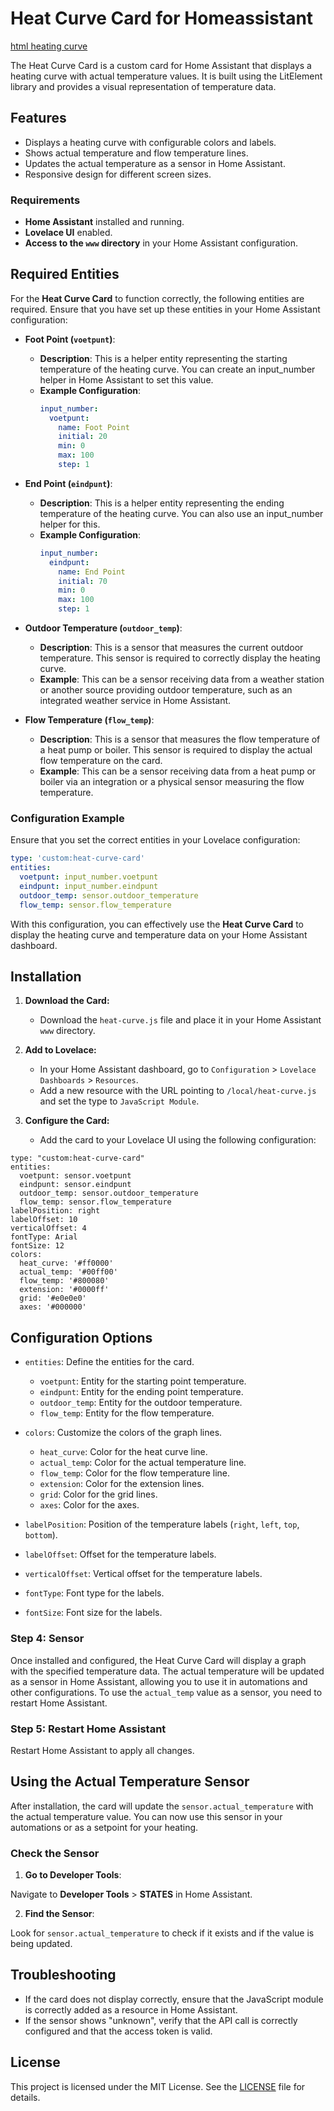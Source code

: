 # Heat Curve Card for Homeassistant

[html heating curve](./sources/curve.html)

The Heat Curve Card is a custom card for Home Assistant that displays a heating curve with actual temperature values. It is built using the LitElement library and provides a visual representation of temperature data.

## Features

- Displays a heating curve with configurable colors and labels.
- Shows actual temperature and flow temperature lines.
- Updates the actual temperature as a sensor in Home Assistant.
- Responsive design for different screen sizes.

### Requirements

- **Home Assistant** installed and running.
- **Lovelace UI** enabled.
- **Access to the `www` directory** in your Home Assistant configuration.

## Required Entities

For the **Heat Curve Card** to function correctly, the following entities are required. Ensure that you have set up these entities in your Home Assistant configuration:

- **Foot Point (`voetpunt`)**:
  - **Description**: This is a helper entity representing the starting temperature of the heating curve. You can create an input_number helper in Home Assistant to set this value.
  - **Example Configuration**:
    ```yaml
    input_number:
      voetpunt:
        name: Foot Point
        initial: 20
        min: 0
        max: 100
        step: 1
    ```

- **End Point (`eindpunt`)**:
  - **Description**: This is a helper entity representing the ending temperature of the heating curve. You can also use an input_number helper for this.
  - **Example Configuration**:
    ```yaml
    input_number:
      eindpunt:
        name: End Point
        initial: 70
        min: 0
        max: 100
        step: 1
    ```

- **Outdoor Temperature (`outdoor_temp`)**:
  - **Description**: This is a sensor that measures the current outdoor temperature. This sensor is required to correctly display the heating curve.
  - **Example**: This can be a sensor receiving data from a weather station or another source providing outdoor temperature, such as an integrated weather service in Home Assistant.

- **Flow Temperature (`flow_temp`)**:
  - **Description**: This is a sensor that measures the flow temperature of a heat pump or boiler. This sensor is required to display the actual flow temperature on the card.
  - **Example**: This can be a sensor receiving data from a heat pump or boiler via an integration or a physical sensor measuring the flow temperature.

### Configuration Example

Ensure that you set the correct entities in your Lovelace configuration:

```yaml
type: 'custom:heat-curve-card'
entities:
  voetpunt: input_number.voetpunt
  eindpunt: input_number.eindpunt
  outdoor_temp: sensor.outdoor_temperature
  flow_temp: sensor.flow_temperature
```

With this configuration, you can effectively use the **Heat Curve Card** to display the heating curve and temperature data on your Home Assistant dashboard.

## Installation

1. **Download the Card:**
   - Download the `heat-curve.js` file and place it in your Home Assistant `www` directory.

2. **Add to Lovelace:**
   - In your Home Assistant dashboard, go to `Configuration` > `Lovelace Dashboards` > `Resources`.
   - Add a new resource with the URL pointing to `/local/heat-curve.js` and set the type to `JavaScript Module`.

3. **Configure the Card:**
   - Add the card to your Lovelace UI using the following configuration:

```
type: "custom:heat-curve-card"
entities:
  voetpunt: sensor.voetpunt
  eindpunt: sensor.eindpunt
  outdoor_temp: sensor.outdoor_temperature
  flow_temp: sensor.flow_temperature
labelPosition: right
labelOffset: 10
verticalOffset: 4
fontType: Arial
fontSize: 12
colors:
  heat_curve: '#ff0000'
  actual_temp: '#00ff00'
  flow_temp: '#800080'
  extension: '#0000ff'
  grid: '#e0e0e0'
  axes: '#000000'
```

## Configuration Options

- `entities`: Define the entities for the card.
  - `voetpunt`: Entity for the starting point temperature.
  - `eindpunt`: Entity for the ending point temperature.
  - `outdoor_temp`: Entity for the outdoor temperature.
  - `flow_temp`: Entity for the flow temperature.

- `colors`: Customize the colors of the graph lines.
  - `heat_curve`: Color for the heat curve line.
  - `actual_temp`: Color for the actual temperature line.
  - `flow_temp`: Color for the flow temperature line.
  - `extension`: Color for the extension lines.
  - `grid`: Color for the grid lines.
  - `axes`: Color for the axes.

- `labelPosition`: Position of the temperature labels (`right`, `left`, `top`, `bottom`).
- `labelOffset`: Offset for the temperature labels.
- `verticalOffset`: Vertical offset for the temperature labels.
- `fontType`: Font type for the labels.
- `fontSize`: Font size for the labels.


### Step 4: Sensor

Once installed and configured, the Heat Curve Card will display a graph with the specified temperature data. The actual temperature will be updated as a sensor in Home Assistant, allowing you to use it in automations and other configurations.
To use the `actual_temp` value as a sensor, you need to restart Home Assistant.

### Step 5: Restart Home Assistant

Restart Home Assistant to apply all changes.

## Using the Actual Temperature Sensor

After installation, the card will update the `sensor.actual_temperature` with the actual temperature value. You can now use this sensor in your automations or as a setpoint for your heating.

### Check the Sensor

1. **Go to Developer Tools**:

Navigate to **Developer Tools** > **STATES** in Home Assistant.

2. **Find the Sensor**:

Look for `sensor.actual_temperature` to check if it exists and if the value is being updated.


## Troubleshooting

- If the card does not display correctly, ensure that the JavaScript module is correctly added as a resource in Home Assistant.
- If the sensor shows "unknown", verify that the API call is correctly configured and that the access token is valid.

## License

This project is licensed under the MIT License. See the [LICENSE](LICENSE) file for details.
